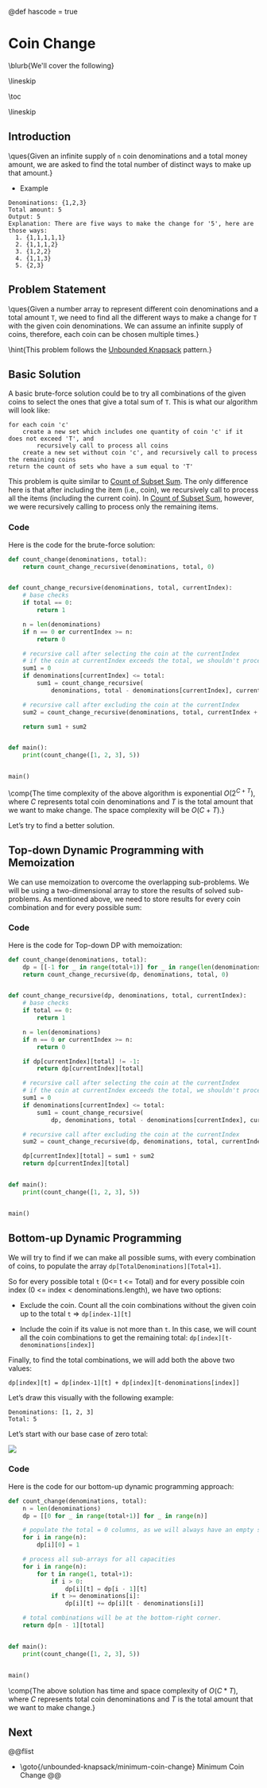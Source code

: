 @def hascode = true

# Coin Change

\blurb{We'll cover the following}

\lineskip

\toc

\lineskip

## Introduction
\ques{Given an infinite supply of `n` coin denominations and a total money amount, we are asked to find the total number of distinct ways to make up that amount.}

* Example
```Plaintext
Denominations: {1,2,3}
Total amount: 5
Output: 5
Explanation: There are five ways to make the change for '5', here are those ways:
  1. {1,1,1,1,1} 
  2. {1,1,1,2} 
  3. {1,2,2}
  4. {1,1,3}
  5. {2,3}
```

## Problem Statement

\ques{Given a number array to represent different coin denominations and a total amount `T`, we need to find all the different ways to make a change for `T` with the given coin denominations. We can assume an infinite supply of coins, therefore, each coin can be chosen multiple times.}

\hint{This problem follows the [Unbounded Knapsack](/unbounded-knapsack/) pattern.}

## Basic Solution

A basic brute-force solution could be to try all combinations of the given coins to select the ones that give a total sum of `T`. This is what our algorithm will look like:

```Plaintext
for each coin 'c' 
    create a new set which includes one quantity of coin 'c' if it does not exceed 'T', and 
        recursively call to process all coins 
    create a new set without coin 'c', and recursively call to process the remaining coins 
return the count of sets who have a sum equal to 'T'
```

This problem is quite similar to [Count of Subset Sum](/0-1-knapsack/count-of-subset-sum). The only difference here is that after including the item (i.e., coin), we recursively call to process all the items (including the current coin). In [Count of Subset Sum](/0-1-knapsack/count-of-subset-sum), however, we were recursively calling to process only the remaining items.

### Code

Here is the code for the brute-force solution:

```python
def count_change(denominations, total):
    return count_change_recursive(denominations, total, 0)


def count_change_recursive(denominations, total, currentIndex):
    # base checks
    if total == 0:
        return 1

    n = len(denominations)
    if n == 0 or currentIndex >= n:
        return 0

    # recursive call after selecting the coin at the currentIndex
    # if the coin at currentIndex exceeds the total, we shouldn't process this
    sum1 = 0
    if denominations[currentIndex] <= total:
        sum1 = count_change_recursive(
            denominations, total - denominations[currentIndex], currentIndex)

    # recursive call after excluding the coin at the currentIndex
    sum2 = count_change_recursive(denominations, total, currentIndex + 1)

    return sum1 + sum2


def main():
    print(count_change([1, 2, 3], 5))


main()
```

\comp{The time complexity of the above algorithm is exponential $O(2^{C+T})$, where $C$ represents total coin denominations and $T$ is the total amount that we want to make change. The space complexity will be $O(C+T)$.}

Let’s try to find a better solution.

## Top-down Dynamic Programming with Memoization

We can use memoization to overcome the overlapping sub-problems. We will be using a two-dimensional array to store the results of solved sub-problems. As mentioned above, we need to store results for every coin combination and for every possible sum:

### Code

Here is the code for Top-down DP with memoization:

```python
def count_change(denominations, total):
    dp = [[-1 for _ in range(total+1)] for _ in range(len(denominations))]
    return count_change_recursive(dp, denominations, total, 0)


def count_change_recursive(dp, denominations, total, currentIndex):
    # base checks
    if total == 0:
        return 1

    n = len(denominations)
    if n == 0 or currentIndex >= n:
        return 0

    if dp[currentIndex][total] != -1:
        return dp[currentIndex][total]

    # recursive call after selecting the coin at the currentIndex
    # if the coin at currentIndex exceeds the total, we shouldn't process this
    sum1 = 0
    if denominations[currentIndex] <= total:
        sum1 = count_change_recursive(
            dp, denominations, total - denominations[currentIndex], currentIndex)

    # recursive call after excluding the coin at the currentIndex
    sum2 = count_change_recursive(dp, denominations, total, currentIndex + 1)

    dp[currentIndex][total] = sum1 + sum2
    return dp[currentIndex][total]


def main():
    print(count_change([1, 2, 3], 5))


main()
```

## Bottom-up Dynamic Programming

We will try to find if we can make all possible sums, with every combination of coins, to populate the array `dp[TotalDenominations][Total+1]`.

So for every possible total `t` (0<= t <= Total) and for every possible coin index (0 <= index < denominations.length), we have two options:

* Exclude the coin. Count all the coin combinations without the given coin up to the total `t` => `dp[index-1][t]`

* Include the coin if its value is not more than `t`. In this case, we will count all the coin combinations to get the remaining total: `dp[index][t-denominations[index]]`

Finally, to find the total combinations, we will add both the above two values:
```Plaintext
dp[index][t] = dp[index-1][t] + dp[index][t-denominations[index]]
```

Let’s draw this visually with the following example:

```Plaintext
Denominations: [1, 2, 3]  
Total: 5 
```

Let’s start with our base case of zero total:

![](/assets/img/unbounded-knapsack/2.7.png)

### Code

Here is the code for our bottom-up dynamic programming approach:

```python
def count_change(denominations, total):
    n = len(denominations)
    dp = [[0 for _ in range(total+1)] for _ in range(n)]

    # populate the total = 0 columns, as we will always have an empty set for zero total
    for i in range(n):
        dp[i][0] = 1

    # process all sub-arrays for all capacities
    for i in range(n):
        for t in range(1, total+1):
            if i > 0:
                dp[i][t] = dp[i - 1][t]
            if t >= denominations[i]:
                dp[i][t] += dp[i][t - denominations[i]]

    # total combinations will be at the bottom-right corner.
    return dp[n - 1][total]


def main():
    print(count_change([1, 2, 3], 5))


main()

```

\comp{The above solution has time and space complexity of $O(C*T)$, where $C$ represents total coin denominations and $T$ is the total amount that we want to make change.}

## Next
@@flist
* \goto{/unbounded-knapsack/minimum-coin-change} Minimum Coin Change
@@

